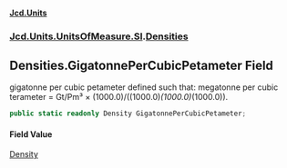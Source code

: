 #### [Jcd.Units](index.md 'index')

### [Jcd.Units.UnitsOfMeasure.SI](Jcd.Units.UnitsOfMeasure.SI.md 'Jcd.Units.UnitsOfMeasure.SI').[Densities](Densities.md 'Jcd.Units.UnitsOfMeasure.SI.Densities')

## Densities.GigatonnePerCubicPetameter Field

gigatonne per cubic petameter defined such that: megatonne per cubic terameter = Gt/Pm³ ×
(1000.0)/((1000.0)*(1000.0)*(1000.0)).

```csharp
public static readonly Density GigatonnePerCubicPetameter;
```

#### Field Value

[Density](Density.md 'Jcd.Units.UnitTypes.Density')